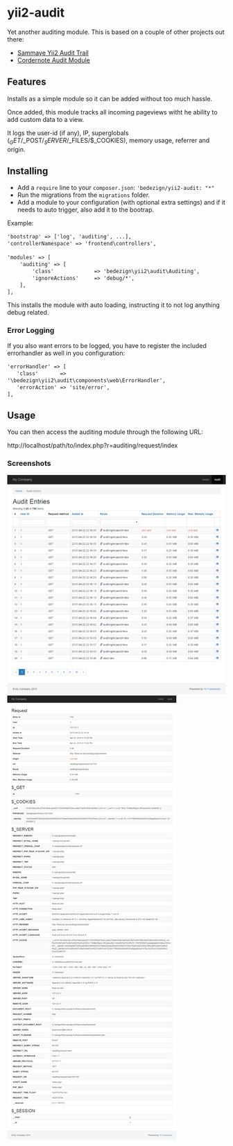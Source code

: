 # yii2-audit


Yet another auditing module.
This is based on a couple of other projects out there:

 * [Sammaye Yii2 Audit Trail](https://github.com/Sammaye/yii2-audittrail)
 * [Cordernote Audit Module](https://github.com/cornernote/yii-audit-module)

## Features
Installs as a simple module so it can be added without too much hassle.

Once added, this module tracks all incoming pageviews witht he ability to add custom data to a view.

It logs the user-id (if any), IP, superglobals ($_GET/$_POST/$_SERVER/$_FILES/$_COOKIES), memory usage, referrer and origin.

## Installing

* Add a `require` line to your `composer.json`: `'bedezign/yii2-audit: "*"`
* Run the migrations from the `migrations` folder.
* Add a module to your configuration (with optional extra settings) and if it needs to auto trigger, also add it to the bootrap.

Example:

    'bootstrap' => ['log', 'auditing', ...],
    'controllerNamespace' => 'frontend\controllers',

    'modules' => [
        'auditing' => [
            'class'             => 'bedezign\yii2\audit\Auditing',
            'ignoreActions'     => 'debug/*',
        ],
    ],

This installs the module with auto loading, instructing it to not log anything debug related.

### Error Logging

If you also want errors to be logged, you have to register the included errorhandler as well in you configuration:

    'errorHandler' => [
       'class'       => '\bedezign\yii2\audit\components\web\ErrorHandler',
       'errorAction' => 'site/error',
    ],

## Usage

You can then access the auditing module through the following URL:

http://localhost/path/to/index.php?r=auditing/request/index

### Screenshots

![Index example](docs/screenshots/audit-index.png?raw=true)
![View example](docs/screenshots/audit-view.png?raw=true)